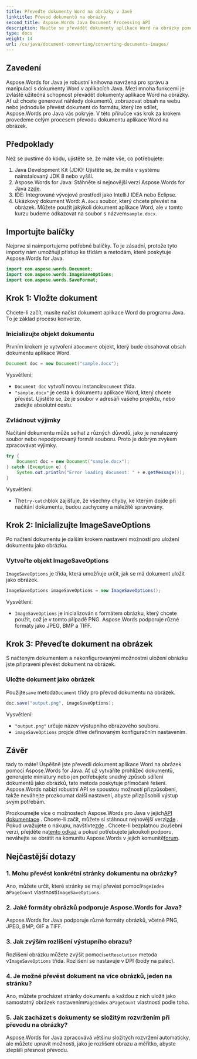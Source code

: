 ```yaml
---
title: Převeďte dokumenty Word na obrázky v Javě
linktitle: Převod dokumentů na obrázky
second_title: Aspose.Words Java Document Processing API
description: Naučte se převádět dokumenty aplikace Word na obrázky pomocí Aspose.Words for Java. Podrobný průvodce, doplněný příklady kódu a často kladenými dotazy.
type: docs
weight: 14
url: /cs/java/document-converting/converting-documents-images/
---
```


## Zavedení

Aspose.Words for Java je robustní knihovna navržená pro správu a manipulaci s dokumenty Word v aplikacích Java. Mezi mnoha funkcemi je zvláště užitečná schopnost převádět dokumenty aplikace Word na obrázky. Ať už chcete generovat náhledy dokumentů, zobrazovat obsah na webu nebo jednoduše převést dokument do formátu, který lze sdílet, Aspose.Words pro Java vás pokryje. V této příručce vás krok za krokem provedeme celým procesem převodu dokumentu aplikace Word na obrázek.

## Předpoklady

Než se pustíme do kódu, ujistěte se, že máte vše, co potřebujete:

1. Java Development Kit (JDK): Ujistěte se, že máte v systému nainstalovaný JDK 8 nebo vyšší.
2.  Aspose.Words for Java: Stáhněte si nejnovější verzi Aspose.Words for Java z[zde](https://releases.aspose.com/words/java/).
3. IDE: Integrované vývojové prostředí jako IntelliJ IDEA nebo Eclipse.
4. Ukázkový dokument Word: A`.docx` soubor, který chcete převést na obrázek. Můžete použít jakýkoli dokument aplikace Word, ale v tomto kurzu budeme odkazovat na soubor s názvem`sample.docx`.

## Importujte balíčky

Nejprve si naimportujeme potřebné balíčky. To je zásadní, protože tyto importy nám umožňují přístup ke třídám a metodám, které poskytuje Aspose.Words for Java.

```java
import com.aspose.words.Document;
import com.aspose.words.ImageSaveOptions;
import com.aspose.words.SaveFormat;
```

## Krok 1: Vložte dokument

Chcete-li začít, musíte načíst dokument aplikace Word do programu Java. To je základ procesu konverze.

### Inicializujte objekt dokumentu

 Prvním krokem je vytvoření a`Document` objekt, který bude obsahovat obsah dokumentu aplikace Word.

```java
Document doc = new Document("sample.docx");
```

Vysvětlení:
- `Document doc` vytvoří novou instanci`Document` třída.
- `"sample.docx"` je cesta k dokumentu aplikace Word, který chcete převést. Ujistěte se, že je soubor v adresáři vašeho projektu, nebo zadejte absolutní cestu.

### Zvládnout výjimky

Načítání dokumentu může selhat z různých důvodů, jako je nenalezený soubor nebo nepodporovaný formát souboru. Proto je dobrým zvykem zpracovávat výjimky.

```java
try {
    Document doc = new Document("sample.docx");
} catch (Exception e) {
    System.out.println("Error loading document: " + e.getMessage());
}
```

Vysvětlení:
-  The`try-catch`blok zajišťuje, že všechny chyby, ke kterým dojde při načítání dokumentu, budou zachyceny a náležitě spravovány.

## Krok 2: Inicializujte ImageSaveOptions

Po načtení dokumentu je dalším krokem nastavení možností pro uložení dokumentu jako obrázku.

### Vytvořte objekt ImageSaveOptions

`ImageSaveOptions` je třída, která umožňuje určit, jak se má dokument uložit jako obrázek.

```java
ImageSaveOptions imageSaveOptions = new ImageSaveOptions();
```

Vysvětlení:
- `ImageSaveOptions` je inicializován s formátem obrázku, který chcete použít, což je v tomto případě PNG. Aspose.Words podporuje různé formáty jako JPEG, BMP a TIFF.

## Krok 3: Převeďte dokument na obrázek

S načteným dokumentem a nakonfigurovanými možnostmi uložení obrázku jste připraveni převést dokument na obrázek.

### Uložte dokument jako obrázek

 Použijte`save` metoda`Document` třídy pro převod dokumentu na obrázek.

```java
doc.save("output.png", imageSaveOptions);
```

Vysvětlení:
- `"output.png"` určuje název výstupního obrazového souboru.
- `imageSaveOptions` projde dříve definovaným konfiguračním nastavením.

## Závěr

tady to máte! Úspěšně jste převedli dokument aplikace Word na obrázek pomocí Aspose.Words for Java. Ať už vytváříte prohlížeč dokumentů, generujete miniatury nebo jen potřebujete snadný způsob sdílení dokumentů jako obrázků, tato metoda poskytuje přímočaré řešení. Aspose.Words nabízí robustní API se spoustou možností přizpůsobení, takže neváhejte prozkoumat další nastavení, abyste přizpůsobili výstup svým potřebám.

 Prozkoumejte více o možnostech Aspose.Words pro Java v jejich[API dokumentace](https://reference.aspose.com/words/java/) . Chcete-li začít, můžete si stáhnout nejnovější verzi[zde](https://releases.aspose.com/words/java/) . Pokud uvažujete o nákupu, navštivte[zde](https://purchase.aspose.com/buy) . Chcete-li bezplatnou zkušební verzi, přejděte na[tento odkaz](https://releases.aspose.com/) a pokud potřebujete jakoukoli podporu, neváhejte se obrátit na komunitu Aspose.Words v jejich komunitě[forum](https://forum.aspose.com/c/words/8).
## Nejčastější dotazy

### 1. Mohu převést konkrétní stránky dokumentu na obrázky?

 Ano, můžete určit, které stránky se mají převést pomocí`PageIndex` a`PageCount` vlastnosti`ImageSaveOptions`.

### 2. Jaké formáty obrázků podporuje Aspose.Words for Java?

Aspose.Words for Java podporuje různé formáty obrázků, včetně PNG, JPEG, BMP, GIF a TIFF.

### 3. Jak zvýším rozlišení výstupního obrazu?

 Rozlišení obrázku můžete zvýšit pomocí`setResolution` metoda v`ImageSaveOptions` třída. Rozlišení se nastavuje v DPI (body na palec).

### 4. Je možné převést dokument na více obrázků, jeden na stránku?

 Ano, můžete procházet stránky dokumentu a každou z nich uložit jako samostatný obrázek nastavením`PageIndex` a`PageCount` vlastnosti podle toho.

### 5. Jak zacházet s dokumenty se složitým rozvržením při převodu na obrázky?

Aspose.Words for Java zpracovává většinu složitých rozvržení automaticky, ale můžete upravit možnosti, jako je rozlišení obrazu a měřítko, abyste zlepšili přesnost převodu.